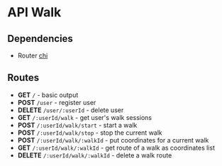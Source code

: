 # API Walk

## Dependencies

- Router [chi](https://github.com/go-chi/chi)

## Routes

- __GET__ `/` - basic output
- __POST__ `/user` - register user
- __DELETE__ `/user/:userId` - delete user
- __GET__ `/:userId/walk` - get user's walk sessions
- __POST__ `/:userId/walk/start` - start a walk
- __POST__ `/:userId/walk/stop` - stop the current walk
- __POST__ `/:userId/walk/:walkId` - put coordinates for a current walk
- __GET__ `/:userId/walk/:walkId` - get route of a walk as coordinates list
- __DELETE__ `/:userId/walk/:walkId` - delete a walk route